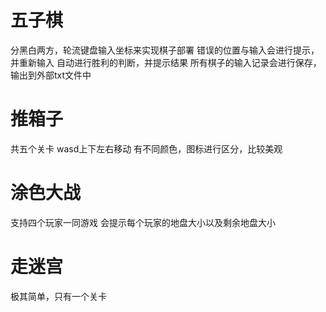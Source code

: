 # 五子棋
 分黑白两方，轮流键盘输入坐标来实现棋子部署
 错误的位置与输入会进行提示，并重新输入
 自动进行胜利的判断，并提示结果
 所有棋子的输入记录会进行保存，输出到外部txt文件中
# 推箱子
 共五个关卡
 wasd上下左右移动
 有不同颜色，图标进行区分，比较美观
# 涂色大战
 支持四个玩家一同游戏
 会提示每个玩家的地盘大小以及剩余地盘大小
# 走迷宫
 极其简单，只有一个关卡
